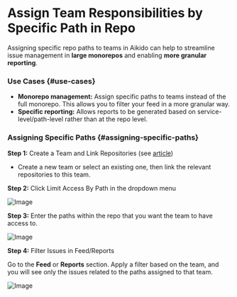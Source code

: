 # Assign Team Responsibilities by Specific Path in Repo

Assigning specific repo paths to teams in Aikido can help to streamline issue management in **large monorepos** and enabling **more granular reporting**.

### Use Cases {#use-cases}

- **Monorepo management:** Assign specific paths to teams instead of the full monorepo. This allows you to filter your feed in a more granular way.
- **Specific reporting:** Allows reports to be generated based on service-level/path-level rather than at the repo level.

### Assigning Specific Paths {#assigning-specific-paths}

**Step 1:** Create a Team and Link Repositories (see [article](https://help.aikido.dev/doc/managing-access-with-teams/docfSBI1heYx))

- Create a new team or select an existing one, then link the relevant repositories to this team.

**Step 2:** Click Limit Access By Path in the dropdown menu

![Image](https://ucarecdn.com/e373539b-fc2c-4566-bd1a-49ea280c5386/)

**Step 3:** Enter the paths within the repo that you want the team to have access to. 

![Image](https://ucarecdn.com/fe715668-3cdc-4ff9-8dee-953f92ad64f8/)

**Step 4:** Filter Issues in Feed/Reports

Go to the **Feed** or **Reports** section. Apply a filter based on the team, and you will see only the issues related to the paths assigned to that team.

![Image](https://ucarecdn.com/12583652-fb59-4830-a140-36996db6ff3d/)